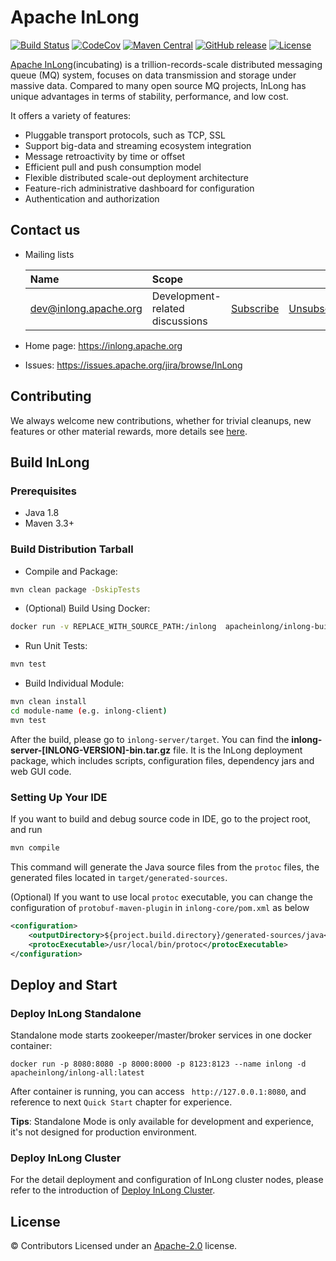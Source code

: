 # Apache InLong
[![Build Status](https://travis-ci.org/apache/incubator-inlong.svg?branch=master)](https://travis-ci.org/apache/incubator-inlong)
[![CodeCov](https://codecov.io/gh/apache/incubator-inlong/branch/master/graph/badge.svg)](https://codecov.io/gh/apache/incubator-inlong)
[![Maven Central](https://maven-badges.herokuapp.com/maven-central/org.apache.inlong/inlong/badge.svg)](http://search.maven.org/#search%7Cga%7C1%7Corg.apache.inlong)
[![GitHub release](https://img.shields.io/badge/release-download-orange.svg)](https://inlong.apache.org/en-us/docs/download/download.html)
[![License](https://img.shields.io/badge/license-Apache%202-4EB1BA.svg)](https://www.apache.org/licenses/LICENSE-2.0.html)

[Apache InLong](https://inlong.apache.org)(incubating) is a trillion-records-scale distributed messaging queue (MQ) system, focuses on data transmission and storage under massive data. Compared to many open source MQ projects, InLong has unique advantages in terms of stability, performance, and low cost.

It offers a variety of features:

* Pluggable transport protocols, such as TCP, SSL
* Support big-data and streaming ecosystem integration
* Message retroactivity by time or offset
* Efficient pull and push consumption model
* Flexible distributed scale-out deployment architecture
* Feature-rich administrative dashboard for configuration
* Authentication and authorization


## Contact us

- Mailing lists

    | Name                                                                          | Scope                           |                                                                 |                                                                     |                                                                              |
    |:------------------------------------------------------------------------------|:--------------------------------|:----------------------------------------------------------------|:--------------------------------------------------------------------|:-----------------------------------------------------------------------------|
    | [dev@inlong.apache.org](mailto:dev@inlong.apache.org)     | Development-related discussions | [Subscribe](mailto:dev-subscribe@inlong.apache.org)   | [Unsubscribe](mailto:dev-unsubscribe@inlong.apache.org)   | [Archives](http://mail-archives.apache.org/mod_mbox/inlong-dev/)   |

- Home page: https://inlong.apache.org
- Issues: https://issues.apache.org/jira/browse/InLong


## Contributing

We always welcome new contributions, whether for trivial cleanups, new features or other material rewards, more details see [here](https://inlong.apache.org/en-us/docs/development/how-to-contribute.html).



## Build InLong

### Prerequisites

- Java 1.8
- Maven 3.3+

### Build Distribution Tarball

- Compile and Package:
```bash
mvn clean package -DskipTests
```
- (Optional) Build Using Docker:
```bash
docker run -v REPLACE_WITH_SOURCE_PATH:/inlong  apacheinlong/inlong-build clean package -DskipTests
```
- Run Unit Tests:
```bash
mvn test
```
- Build Individual Module:
```bash
mvn clean install
cd module-name (e.g. inlong-client)
mvn test
```
After the build, please go to `inlong-server/target`. You can find the
**inlong-server-[INLONG-VERSION]-bin.tar.gz** file. It is the InLong deployment package, which includes
scripts, configuration files, dependency jars and web GUI code.

### Setting Up Your IDE

If you want to build and debug source code in IDE, go to the project root, and run

```bash
mvn compile
```

This command will generate the Java source files from the `protoc` files, the generated files located in `target/generated-sources`.

(Optional) If you want to use local `protoc` executable, you can change the configuration of `protobuf-maven-plugin` in `inlong-core/pom.xml` as below

```xml
<configuration>
    <outputDirectory>${project.build.directory}/generated-sources/java</outputDirectory>
    <protocExecutable>/usr/local/bin/protoc</protocExecutable>
</configuration>
```

## Deploy and Start

### Deploy InLong Standalone
Standalone mode starts zookeeper/master/broker services in one docker container:
```
docker run -p 8080:8080 -p 8000:8000 -p 8123:8123 --name inlong -d apacheinlong/inlong-all:latest
```
After container is running, you can access ` http://127.0.0.1:8080`, and reference to next `Quick Start` chapter for experience.

**Tips**: Standalone Mode is only available for development and experience, it's not designed for production environment.


### Deploy InLong Cluster
For the detail deployment and configuration of InLong cluster nodes, please refer to the introduction of [Deploy InLong Cluster](https://inlong.apache.org/en-us/docs/quick_start.html).



## License

© Contributors Licensed under an [Apache-2.0](LICENSE) license.


